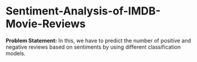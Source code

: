 # Sentiment-Analysis-of-IMDB-Movie-Reviews
**Problem Statement:**  In this, we have to predict the number of positive and negative reviews based on sentiments by using different classification models.
